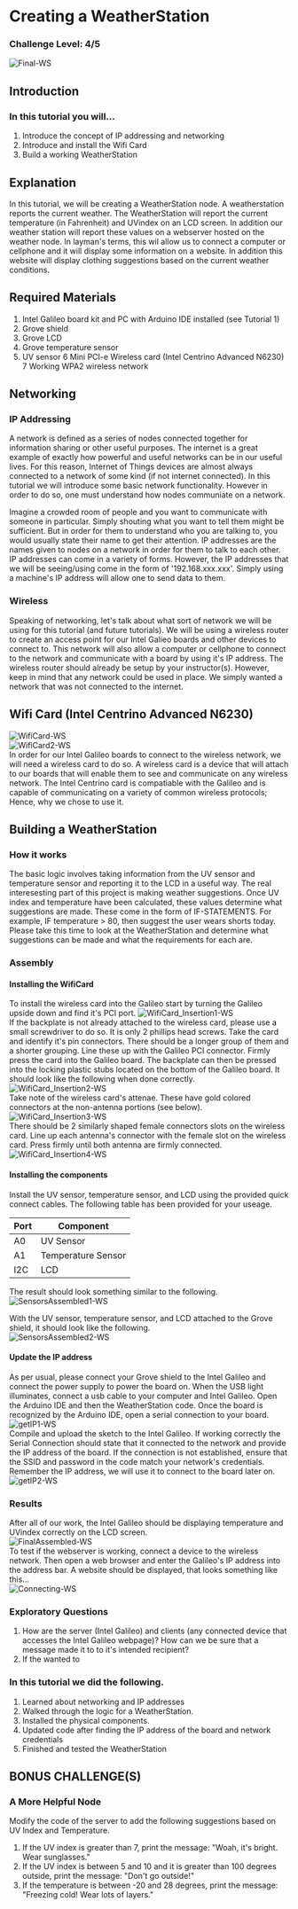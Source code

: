 
# Creating a WeatherStation
### Challenge Level: 4/5
![Final-WS](https://user-images.githubusercontent.com/22579849/32729554-0d581f54-c839-11e7-999c-7cc947be4bbe.jpg) <br />

## Introduction
### In this tutorial you will...
  1. Introduce the concept of IP addressing and networking
  2. Introduce and install the Wifi Card
  3. Build a working WeatherStation
  
## Explanation
In this tutorial, we will be creating a WeatherStation node. A weatherstation reports the current weather. The WeatherStation will report the current temperature (in Fahrenheit) and UVindex on an LCD screen. In addition our weather station will report these values on a webserver hosted on the weather node. In layman's terms, this wil allow us to connect a computer or cellphone and it will display some information on a website. In addition this website will display clothing suggestions based on the current weather conditions.
 
## Required Materials
 1. Intel Galileo board kit and PC with Arduino IDE installed (see Tutorial 1)
 2. Grove shield
 3. Grove LCD
 4. Grove temperature sensor
 5. UV sensor
 6 Mini PCI-e Wireless card (Intel Centrino Advanced N6230)
 7 Working WPA2 wireless network
 
## Networking
### IP Addressing
A network is defined as a series of nodes connected together for information sharing or other useful purposes. The internet is a great example of exactly how powerful and useful networks can be in our useful lives. For this reason, Internet of Things devices are almost always connected to a network of some kind (if not internet connected). In this tutorial we will introduce some basic network functionality. However in order to do so, one must understand how nodes communiate on a network.

Imagine a crowded room of people and you want to communicate with someone in particular. Simply shouting what you want to tell them might be sufficient. But in order for them to understand who you are talking to, you would usually state their name to get their attention. IP addresses are the names given to nodes on a network in order for them to talk to each other. IP addresses can come in a variety of forms. However, the IP addresses that we will be seeing/using come in the form of '192.168.xxx.xxx'. Simply using a machine's IP address will allow one to send data to them.

### Wireless 
Speaking of networking, let's talk about what sort of network we will be using for this tutorial (and future tutorials). We will be using a wireless router to create an access point for our Intel Galieo boards and other devices to connect to. This network will also allow a computer or cellphone to connect to the network and communicate with a board by using it's IP address. The wireless router should already be setup by your instructor(s). However, keep in mind that any network could be used in place. We simply wanted a network that was not connected to the internet.
 
## Wifi Card (Intel Centrino Advanced N6230)
![WifiCard-WS](https://user-images.githubusercontent.com/22579849/32729550-0d16439a-c839-11e7-83f1-66a7f27e87be.jpg) <br />
![WifiCard2-WS](https://user-images.githubusercontent.com/22579849/32729558-0dafd9ce-c839-11e7-904e-6ac32f2c28d9.jpg) <br />
In order for our Intel Galileo boards to connect to the wireless network, we will need a wireless card to do so. A wireless card is a device that will attach to our boards that will enable them to see and communicate on any wireless network. The Intel Centrino card is compatiable with the Galileo and is capable of communicating on a variety of common wireless protocols; Hence, why we chose to use it.

## Building a WeatherStation

### How it works
The basic logic involves taking information from the UV sensor and temperature sensor and reporting it to the LCD in a useful way. The real interesesting part of this project is making weather suggestions. Once UV index and temperature have been calculated, these values determine what suggestions are made. These come in the form of IF-STATEMENTS. For example, IF temperature > 80, then suggest the user wears shorts today. Please take this time to look at the WeatherStation and determine what suggestions can be made and what the requirements for each are.
 
### Assembly
#### Installing the WifiCard
To install the wireless card into the Galileo start by turning the Galileo upside down and find it's PCI port.
![WifiCard_Insertion1-WS](https://user-images.githubusercontent.com/22579849/32729557-0d9c7f50-c839-11e7-9fa2-3bbaffcdc19a.jpg) <br />
If the backplate is not already attached to the wireless card, please use a small screwdriver to do so. It is only 2 phillips head screws. Take the card and identify it's pin connectors. There should be a longer group of them and a shorter grouping. Line these up with the Galileo PCI connector. Firmly press the card into the Galileo board. The backplate can then be pressed into the locking plastic stubs located on the bottom of the Galileo board. It should look like the following when done correctly.
![WifiCard_Insertion2-WS](https://user-images.githubusercontent.com/22579849/32729551-0d2baff0-c839-11e7-9156-e5f137db6c7a.jpg) <br />
Take note of the wireless card's attenae. These have gold colored connectors at the non-antenna portions (see below).
![WifiCard_Insertion3-WS](https://user-images.githubusercontent.com/22579849/32729556-0d84536c-c839-11e7-84a9-56a9d17f2ed1.jpg) <br />
There should be 2 similarly shaped female connectors slots on the wireless card. Line up each antenna's connector with the female slot on the wireless card. Press firmly until both antenna are firmly connected.
![WifiCard_Insertion4-WS](https://user-images.githubusercontent.com/22579849/32729555-0d6f9c7e-c839-11e7-8e65-47c0a2633853.jpg) <br />


#### Installing the components
Install the UV sensor, temperature sensor, and LCD using the provided quick connect cables. The following table has been provided for your useage.<br />

Port | Component
--- | ---
A0  |  UV Sensor
A1  |  Temperature Sensor
I2C |  LCD 

The result should look something similar to the following. <br />
![SensorsAssembled1-WS](https://user-images.githubusercontent.com/22579849/32729560-0dda5410-c839-11e7-810a-ccec19ecb423.jpg) <br />

With the UV sensor, temperature sensor, and LCD attached to the Grove shield, it should look like the following.<br />
![SensorsAssembled2-WS](https://user-images.githubusercontent.com/22579849/32729552-0d4109fe-c839-11e7-8df7-85552b6d44b8.jpg) <br />

#### Update the IP address
As per usual, please connect your Grove shield to the Intel Galileo and connect the power supply to power the board on. When the USB light illuminates, connect a usb cable to your computer and Intel Galileo. Open the Arduino IDE and then the WeatherStation code. Once the board is recognized by the Arduino IDE, open a serial connection to your board. <br />
![getIP1-WS](https://user-images.githubusercontent.com/22579849/32729187-cb776078-c837-11e7-9592-d4ba1e33d384.JPG) <br />
Compile and upload the sketch to the Intel Galileo. If working correctly the Serial Connection should state that it connected to the network and provide the IP address of the board. If the connection is not established, ensure that the SSID and password in the code match your network's credentials. Remember the IP address, we will use it to connect to the board later on. <br />
![getIP2-WS](https://user-images.githubusercontent.com/22579849/32729188-cb8e560c-c837-11e7-9e5a-a0fd2dc080a6.JPG) <br />

### Results
After all of our work, the Intel Galileo should be displaying temperature and UVindex correctly on the LCD screen. <br />
![FinalAssembled-WS](https://user-images.githubusercontent.com/22579849/32729554-0d581f54-c839-11e7-999c-7cc947be4bbe.jpg) <br />
To test if the webserver is working, connect a device to the wireless network. Then open a web browser and enter the Galileo's IP address into the address bar. A website should be displayed, that looks something like this...<br />
![Connecting-WS](https://user-images.githubusercontent.com/22579849/32729189-cba41690-c837-11e7-9bc4-54398665a13c.JPG) <br />

### Exploratory Questions
 1.  How are the server (Intel Galileo) and clients (any connected device that accesses the Intel Galileo webpage)? How can we be sure        that a message made it to to it's intended recipient?
 2.  If the wanted to 

### In this tutorial we did the following.
 
 1. Learned about networking and IP addresses
 2. Walked through the logic for a WeatherStation.
 3. Installed the physical components.
 4. Updated code after finding the IP address of the board and network credentials
 6. Finished and tested the WeatherStation
  
## BONUS CHALLENGE(S)

### A More Helpful Node
Modify the code of the server to add the following suggestions based on UV Index and Temperature.

 1. If the UV index is greater than 7, print the message: "Woah, it's bright. Wear sunglasses."
 2. If the UV index is between 5 and 10 and it is greater than 100 degrees outside, print the message: "Don't go outside!"
 3. If the temperature is between -20 and 28 degrees, print the message: "Freezing cold! Wear lots of layers."
